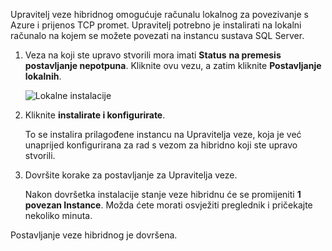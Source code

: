 
Upravitelj veze hibridnog omogućuje računalu lokalnog za povezivanje s Azure i prijenos TCP promet. Upravitelj potrebno je instalirati na lokalni računalo na kojem se možete povezati na instancu sustava SQL Server.

1. Veza na koji ste upravo stvorili mora imati **Status** **na premesis postavljanje nepotpuna**. Kliknite ovu vezu, a zatim kliknite **Postavljanje lokalnih**.

    ![Lokalne instalacije](./media/hybrid-connections-install-connection-manager/5-1.png)

2. Kliknite **instalirate i konfigurirate**.

    To se instalira prilagođene instancu na Upravitelja veze, koja je već unaprijed konfigurirana za rad s vezom za hibridno koji ste upravo stvorili.

3. Dovršite korake za postavljanje za Upravitelja veze.

    Nakon dovršetka instalacije stanje veze hibridnu će se promijeniti **1 povezan Instance**. Možda ćete morati osvježiti preglednik i pričekajte nekoliko minuta. 

Postavljanje veze hibridnog je dovršena.